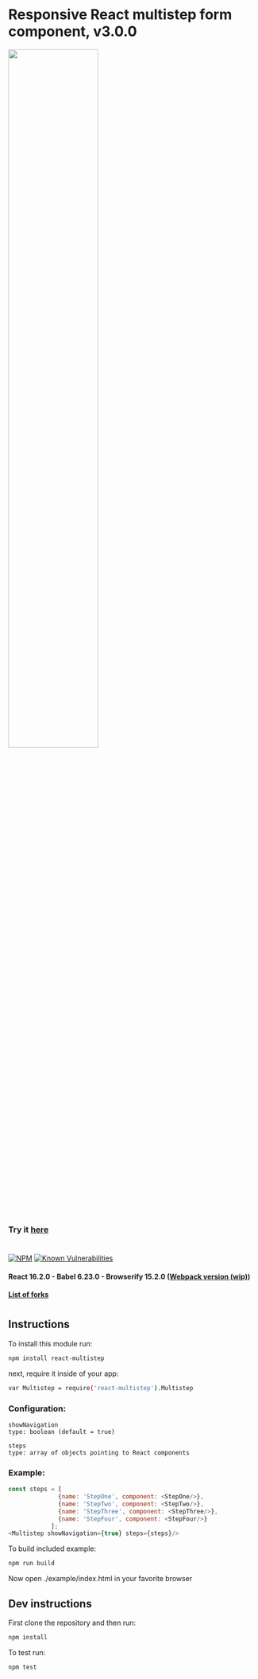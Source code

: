 # Responsive React multistep form component, v3.0.0


<img width="60%" height="auto" src="https://raw.githubusercontent.com/srdjan/react-multistep/master/assets/react-multistep.png"/>


### Try it [here](http://srdjan.github.io/react-multistep/)
#
[![NPM](https://nodei.co/npm/react-multistep.png?downloads=true&stars=true)](https://nodei.co/npm/react-multistep/)
[![Known Vulnerabilities](https://snyk.io/test/github/srdjan/react-multistep/badge.svg)](https://snyk.io/test/github/srdjan/react-multistep)
#### React 16.2.0 - Babel 6.23.0 - Browserify 15.2.0 ([Webpack version (wip)](https://github.com/Srdjan/react-multistep-with-webpack/))
#### [List of forks](https://github.com/srdjan/react-multistep/network/members/)
# 
## Instructions

To install this module run:
```sh
npm install react-multistep
```
next, require it inside of your app:
```sh
var Multistep = require('react-multistep').Multistep
```
### Configuration:
```
showNavigation 
type: boolean (default = true)
```
```
steps 
type: array of objects pointing to React components
```
### Example:
```javascript
const steps = [
              {name: 'StepOne', component: <StepOne/>},
              {name: 'StepTwo', component: <StepTwo/>},
              {name: 'StepThree', component: <StepThree/>},
              {name: 'StepFour', component: <StepFour/>}
            ];
<Multistep showNavigation={true} steps={steps}/>
```

To build included example:
```sh
npm run build
```
Now open ./example/index.html in your favorite browser


## Dev instructions

First clone the repository and then run:
```sh
npm install
```

To test run:
```sh
npm test
```
